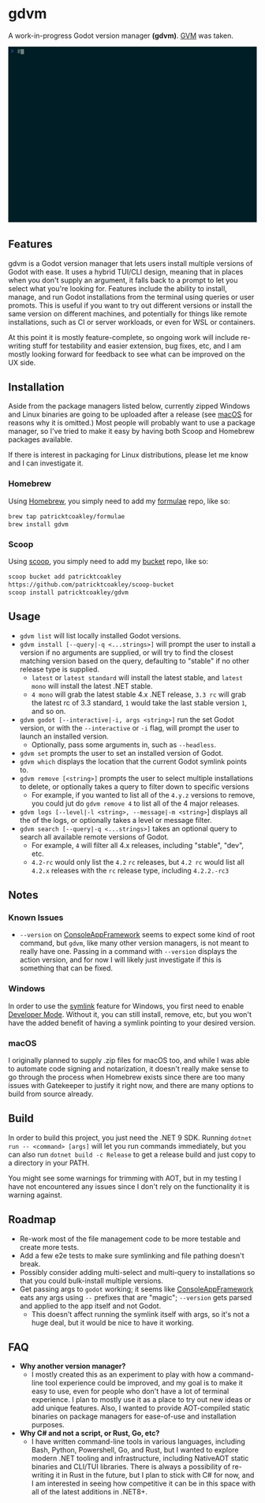 # gdvm

A work-in-progress Godot version manager **(gdvm)**. [GVM](https://github.com/moovweb/gvm) was taken.

![sizzler](./assets/gdvm.gif)

## Features

gdvm is a Godot version manager that lets users install multiple versions of Godot with ease. It uses a hybrid TUI/CLI design, 
meaning that in places when you don't supply an argument, it falls back to a prompt to let you select what you're looking for. 
Features include the ability to install, manage, and run Godot installations from the terminal using queries or user promots. 
This is useful if you want to try out different versions or install the same version on different machines, and potentially 
for things like remote installations, such as CI or server workloads, or even for WSL or containers. 

At this point it is mostly feature-complete, so ongoing work will include re-writing stuff for testability and easier extension,
bug fixes, etc, and I am mostly looking forward for feedback to see what can be improved on the UX side.

## Installation

Aside from the package managers listed below, currently zipped Windows and Linux binaries are going to be uploaded after 
a release (see [macOS](#macos) for reasons why it is omitted.) Most people will probably want to use a package manager, 
so I've tried to make it easy by having both Scoop and Homebrew packages available. 

If there is interest in packaging for Linux distributions, please let me know and I can investigate it.

### Homebrew

Using [Homebrew](https://brew.sh), you simply need to add my [formulae](https://github.com/patricktcoakley/homebrew-forumlae) repo, like so:
```shell
brew tap patricktcoakley/formulae
brew install gdvm
```

### Scoop

Using [scoop](https://scoop.sh), you simply need to add my [bucket](https://github.com/patricktcoakley/scoop-bucket) repo, like so:

```shell
scoop bucket add patricktcoakley https://github.com/patricktcoakley/scoop-bucket
scoop install patricktcoakley/gdvm
```

## Usage

- `gdvm list`  will list locally installed Godot versions.
- `gdvm install [--query|-q <...strings>]` will prompt the user to install a version if no arguments are supplied, or will
  try to find the closest matching version based on the query, defaulting to "stable" if no other release type is supplied. 
  - `latest` or `latest standard` will install the latest stable, and `latest mono` will install the latest .NET stable.        
  - `4 mono` will grab the latest stable 4.x .NET release, `3.3 rc` will grab the latest rc of 3.3 standard, `1` would take the last stable version `1`, and so on.
- `gdvm godot [--interactive|-i, args <string>]` run the set Godot version, or with the `--interactive` or `-i` flag, will prompt the user to launch an installed version.
  - Optionally, pass some arguments in, such as `--headless`.
- `gdvm set` prompts the user to set an installed version of Godot.
- `gdvm which` displays the location that the current Godot symlink points to.
- `gdvm remove [<string>]` prompts the user to select multiple installations to delete, or optionally takes a query to filter down to specific versions
  - For example, if you wanted to list all of the `4.y.z` versions to remove, you could jut do `gdvm remove 4` to list all of the 4 major releases.
- `gdvm logs [--level|-l <string>, --message|-m <string>`] displays all the of the logs, or optionally takes a level or message filter.
- `gdvm search [--query|-q <...strings>]` takes an optional query to search all available remote versions of Godot.
  - For example, `4` will filter all 4.x releases, including "stable", "dev", etc. 
  - `4.2-rc` would only list the `4.2` `rc` releases, but `4.2 rc` would list all `4.2.x` releases with the `rc` release type, including `4.2.2.-rc3`

## Notes

### Known Issues

- `--version` on [ConsoleAppFramework](https://github.com/Cysharp/ConsoleAppFramework) seems to expect some kind of root command,
  but `gdvm`, like many other version managers, is not meant to really have one. Passing in a command with `--version` displays the action version,
  and for now I will likely just investigate if this is something that can be fixed.

### Windows

In order to use the [symlink](https://en.wikipedia.org/wiki/Symbolic_link) feature for Windows, you first need to
enable [Developer Mode](https://learn.microsoft.com/en-us/windows/apps/get-started/enable-your-device-for-development).
Without it, you can still install, remove, etc, but you won't have the added benefit of having a symlink pointing to your
desired version.

### macOS

I originally planned to supply .zip files for macOS too, and while I was able to automate code signing and notarization,
it doesn't really make sense to go through the process when Homebrew exists since there are too many issues with Gatekeeper to
justify it right now, and there are many options to build from source already.

## Build

In order to build this project, you just need the .NET 9 SDK. Running `dotnet run -- <command> [args]` will let you run
commands immediately, but you can also run `dotnet build -c Release` to get a release build and just copy to a
directory in your PATH.

You might see some warnings for trimming with AOT, but in my testing I have not encountered any issues since I don't rely
on the functionality it is warning against.

## Roadmap
- Re-work most of the file management code to be more testable and create more tests.
- Add a few e2e tests to make sure symlinking and file pathing doesn't break.
- Possibly consider adding multi-select and multi-query to installations so that you could bulk-install multiple versions.
- Get passing args to `godot` working; it seems like [ConsoleAppFramework](https://github.com/Cysharp/ConsoleAppFramework) 
  eats any args using `--` prefixes that are "magic"; `--version` gets parsed and applied to the app itself and not Godot.
  - This doesn't affect running the symlink itself with args, so it's not a huge deal, but it would be nice to have it working.

## FAQ

- **Why another version manager?**
  - I mostly created this as an experiment to play with how a command-line tool experience could be improved, and my
    goal is to make it easy to use, even for people who don't have a lot of terminal experience. I plan to mostly use it
    as a place to try out new ideas or add unique features. Also, I wanted to provide AOT-compiled static binaries on
    package managers for ease-of-use and installation purposes.
- **Why C# and not a script, or Rust, Go, etc?**
  - I have written command-line tools in various languages, including Bash, Python, Powershell, Go, and Rust, 
    but I wanted to explore modern .NET tooling and infrastructure, including NativeAOT static binaries and CLI/TUI libraries. 
    There is always a possibility of re-writing it in Rust in the future, but I plan to stick with C# for now, and I am 
    interested in seeing how competitive it can be in this space with all of the latest additions in .NET8+.
